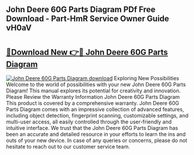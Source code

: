 ## John Deere 60G Parts Diagram PDf Free Download - Part-HmR Service Owner Guide vH0aV

# <h2><a href="http://dfko1cx.blite.top/?on=John+Deere+60G+Parts+Diagram">🔗Download New 👉🔴 John Deere 60G Parts Diagram</a></h2>

[![John Deere 60G Parts Diagram download](https://i.imgur.com/lujVjoI.png)](http://dfko1cx.blite.top/?on=John+Deere+60G+Parts+Diagram)
Exploring New Possibilities Welcome to the world of possibilities with your new John Deere 60G Parts Diagram! This manual explores its potential for creativity and innovation. Please Review the Warranty Information John Deere 60G Parts Diagram This product is covered by a comprehensive warranty. John Deere 60G Parts Diagram comes with an impressive collection of advanced features, including object detection, fingerprint scanning, customizable settings, and multi-user access, all easily controlled through the user-friendly and intuitive interface. We trust that the John Deere 60G Parts Diagram has been an accurate and detailed resource in your efforts to learn the ins and outs of your new device. In case of any queries or concerns, please do not hesitate to reach out to our customer service team.
